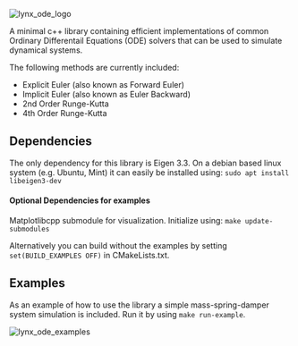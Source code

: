 ![lynx_ode_logo](https://github.com/manumerous/lynx-ode/assets/18735094/00059cde-f683-409a-bb5d-1974706efd64)

A minimal c++ library containing efficient implementations of common Ordinary Differentail Equations (ODE) solvers that can be used to simulate dynamical systems. 

The following methods are currently included: 
- Explicit Euler (also known as Forward Euler)
- Implicit Euler (also known as Euler Backward)
- 2nd Order Runge-Kutta
- 4th Order Runge-Kutta

## Dependencies

The only dependency for this library is Eigen 3.3. On a debian based linux system (e.g. Ubuntu, Mint) it can easily be installed using:
```sudo apt install libeigen3-dev```

#### Optional Dependencies for examples

Matplotlibcpp submodule for visualization. Initialize using:
```make update-submodules```

Alternatively you can build without the examples by setting `set(BUILD_EXAMPLES OFF)` in CMakeLists.txt. 

## Examples
As an example of how to use the library a simple mass-spring-damper system simulation is included. Run it by using `make run-example`. 

![lynx_ode_examples](https://github.com/manumerous/lynx-ode/assets/18735094/5539bd63-cba0-4ed8-adf1-09ebd5366bb3)
